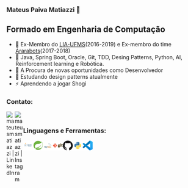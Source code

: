 ### Mateus Paiva Matiazzi 👋

## Formado em Engenharia de Computação
- 🥅 Ex-Membro do [LIA-UFMS](http://lia.facom.ufms.br/wp/staff/mateus-paiva-matiazzi/)(2016-2019) e Ex-membro do time [Ararabots](http://lia.facom.ufms.br/ararabots/ex-membros/?uid=mateus-paiva-ma)(2017-2018)
- 👯 Java, Spring Boot, Oracle, Git, TDD, Desing Patterns, Python, AI, Reinforcement learning e Robótica.
- 🔭 A Procura de novas oportunidades como Desenvolvedor
- 🌱 Estudando design patterns atualmente 
- ⚡ Aprendendo a jogar Shogi

### Contato:

[<img align="left" alt="mateusmatiazzi | LinkedIn" width="22px" src="https://cdn.jsdelivr.net/npm/simple-icons@v3/icons/linkedin.svg" />][linkedin]
[<img align="left" alt="mateusmatiazzi | Instagram" width="22px" src="https://cdn.jsdelivr.net/npm/simple-icons@v3/icons/instagram.svg" />][instagram]

<br />

### Linguagens e Ferramentas:

<img align="left" alt="Java" width="26px" src="https://raw.githubusercontent.com/github/explore/80688e429a7d4ef2fca1e82350fe8e3517d3494d/topics/java/java.png" />
<img align="left" alt="Spring Boot" width="26px" src="https://raw.githubusercontent.com/github/explore/80688e429a7d4ef2fca1e82350fe8e3517d3494d/topics/spring-boot/spring-boot.png" />
<img align="left" alt="MySQL" width="26px" src="https://raw.githubusercontent.com/github/explore/80688e429a7d4ef2fca1e82350fe8e3517d3494d/topics/mysql/mysql.png" />
<img align="left" alt="Git" width="26px" src="https://raw.githubusercontent.com/github/explore/80688e429a7d4ef2fca1e82350fe8e3517d3494d/topics/git/git.png" />
<img align="left" alt="GitHub" width="26px" src="https://raw.githubusercontent.com/github/explore/78df643247d429f6cc873026c0622819ad797942/topics/github/github.png" />
<img align="left" alt="Python" width="26px" src="https://raw.githubusercontent.com/github/explore/80688e429a7d4ef2fca1e82350fe8e3517d3494d/topics/python/python.png" />
<img align="left" alt="Visual Studio Code" width="26px" src="https://raw.githubusercontent.com/github/explore/80688e429a7d4ef2fca1e82350fe8e3517d3494d/topics/visual-studio-code/visual-studio-code.png" />
<br />
<br />


[instagram]: https://instagram.com/paivamatiazzi
[linkedin]: https://www.linkedin.com/in/mateus-matiazzi-91419911b/
[lia]: http://lia.facom.ufms.br/wp/staff/mateus-paiva-matiazzi/
[ararabots]: http://lia.facom.ufms.br/ararabots/ex-membros/?uid=mateus-paiva-matiazzi
